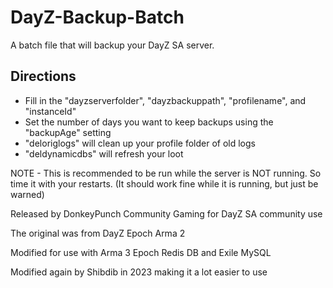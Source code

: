 # DayZ-Backup-Batch

A batch file that will backup your DayZ SA server. 

## Directions
- Fill in the "dayzserverfolder", "dayzbackuppath", "profilename", and "instanceId"
- Set the number of days you want to keep backups using the "backupAge" setting
- "deloriglogs" will clean up your profile folder of old logs
- "deldynamicdbs" will refresh your loot

NOTE - This is recommended to be run while the server is NOT running. So time it with your restarts. (It should work fine while it is running, but just be warned)









Released by DonkeyPunch Community Gaming for DayZ SA community use

The original was from DayZ Epoch Arma 2

Modified for use with Arma 3 Epoch Redis DB and Exile MySQL

Modified again by Shibdib in 2023 making it a lot easier to use
